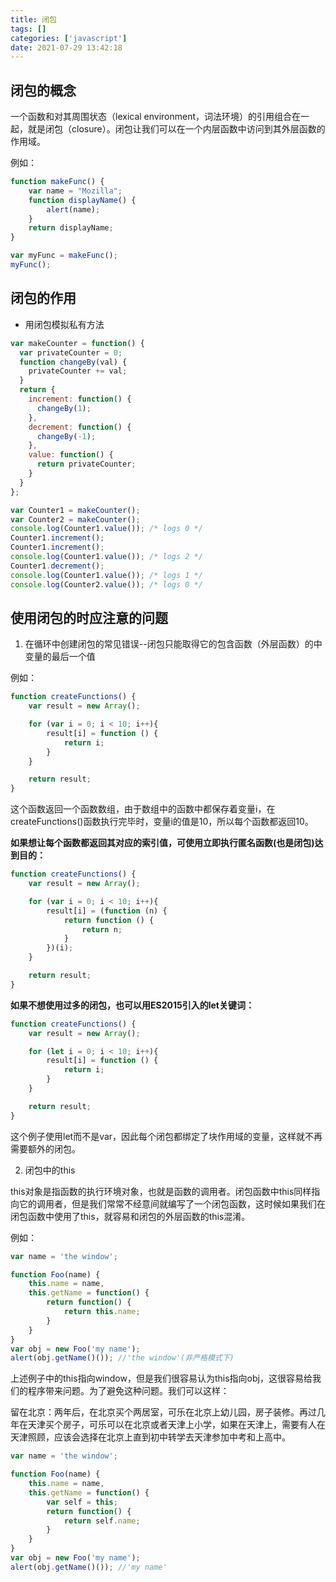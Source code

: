 ```yaml
---
title: 闭包
tags: []
categories: ['javascript']
date: 2021-07-29 13:42:18
---
```


## 闭包的概念

一个函数和对其周围状态（lexical environment，词法环境）的引用组合在一起，就是闭包（closure）。闭包让我们可以在一个内层函数中访问到其外层函数的作用域。

例如：

```js
function makeFunc() {
    var name = "Mozilla";
    function displayName() {
        alert(name);
    }
    return displayName;
}

var myFunc = makeFunc();
myFunc();
```


## 闭包的作用

- 用闭包模拟私有方法

```js
var makeCounter = function() {
  var privateCounter = 0;
  function changeBy(val) {
    privateCounter += val;
  }
  return {
    increment: function() {
      changeBy(1);
    },
    decrement: function() {
      changeBy(-1);
    },
    value: function() {
      return privateCounter;
    }
  }
};

var Counter1 = makeCounter();
var Counter2 = makeCounter();
console.log(Counter1.value()); /* logs 0 */
Counter1.increment();
Counter1.increment();
console.log(Counter1.value()); /* logs 2 */
Counter1.decrement();
console.log(Counter1.value()); /* logs 1 */
console.log(Counter2.value()); /* logs 0 */
```


## 使用闭包的时应注意的问题

1. 在循环中创建闭包的常见错误--闭包只能取得它的包含函数（外层函数）的中变量的最后一个值

例如：

```js
function createFunctions() {
    var result = new Array();

    for (var i = 0; i < 10; i++){
        result[i] = function () {
            return i;
        }
    }

    return result;
}
```
这个函数返回一个函数数组，由于数组中的函数中都保存着变量i，在createFunctions()函数执行完毕时，变量i的值是10，所以每个函数都返回10。

**如果想让每个函数都返回其对应的索引值，可使用立即执行匿名函数(也是闭包)达到目的：**

```js
function createFunctions() {
    var result = new Array();

    for (var i = 0; i < 10; i++){
        result[i] = (function (n) {
            return function () {
                return n;
            }
        })(i);
    }

    return result;
}
```

**如果不想使用过多的闭包，也可以用ES2015引入的let关键词：**

```js
function createFunctions() {
    var result = new Array();

    for (let i = 0; i < 10; i++){
        result[i] = function () {
            return i;
        }
    }

    return result;
}
```

这个例子使用let而不是var，因此每个闭包都绑定了块作用域的变量，这样就不再需要额外的闭包。

2. 闭包中的this

this对象是指函数的执行环境对象，也就是函数的调用者。闭包函数中this同样指向它的调用者，但是我们常常不经意间就编写了一个闭包函数，这时候如果我们在闭包函数中使用了this，就容易和闭包的外层函数的this混淆。

例如：

```js
var name = 'the window';

function Foo(name) {
    this.name = name,                                  
    this.getName = function() {
        return function() {
            return this.name;
        }
    }
}
var obj = new Foo('my name');
alert(obj.getName()()); //'the window'(非严格模式下)
```

上述例子中的this指向window，但是我们很容易认为this指向obj，这很容易给我们的程序带来问题。为了避免这种问题。我们可以这样：

留在北京：两年后，在北京买个两居室，可乐在北京上幼儿园，房子装修。再过几年在天津买个房子，可乐可以在北京或者天津上小学，如果在天津上，需要有人在天津照顾，应该会选择在北京上直到初中转学去天津参加中考和上高中。

```js
var name = 'the window';

function Foo(name) {
    this.name = name,
    this.getName = function() {
        var self = this;
        return function() {
            return self.name;
        }
    }
}
var obj = new Foo('my name');
alert(obj.getName()()); //'my name'
```